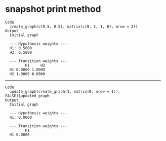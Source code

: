 # snapshot print method

    Code
      create_graph(c(0.5, 0.5), matrix(c(0, 1, 1, 0), nrow = 2))
    Output
      Initial graph
      
      --- Hypothesis weights ---
      H1: 0.5000
      H2: 0.5000
      
      --- Transition weights ---
             H1     H2
      H1 0.0000 1.0000
      H2 1.0000 0.0000

---

    Code
      update_graph(create_graph(1, matrix(0, nrow = 1)), FALSE)$updated_graph
    Output
      Initial graph
      
      --- Hypothesis weights ---
      H1: 0.0000
      
      --- Transition weights ---
             H1
      H1 0.0000

